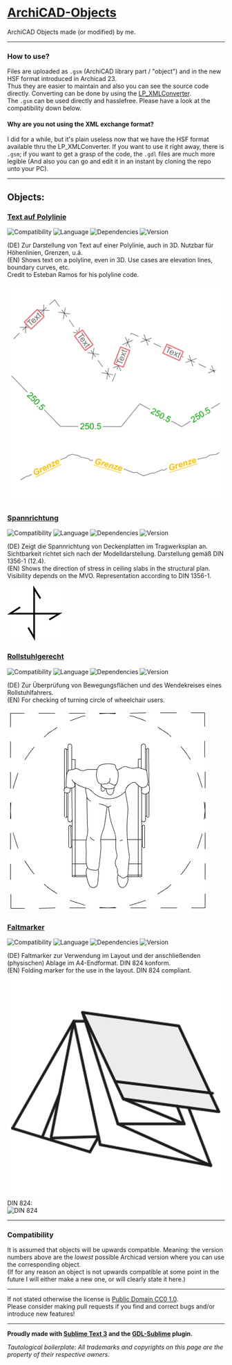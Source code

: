# [ArchiCAD-Objects](https://github.com/runxel/ArchiCAD-Objects)
ArchiCAD Objects made (or modified) by me.

---

### How to use?
Files are uploaded as `.gsm` (ArchiCAD library part / "object") and in the new HSF format introduced in Archicad 23.   
Thus they are easier to maintain and also you can see the source code directly. Converting can be done by using the [LP_XMLConverter](http://gdl.graphisoft.com/tips-and-tricks/how-to-use-the-lp_xmlconverter-tool/).  
The `.gsm` can be used directly and hasslefree. Please have a look at the compatibility down below.

#### Why are you not using the XML exchange format?
I did for a while, but it's plain useless now that we have the HSF format available thru the LP_XMLConverter. If you want to use it right away, there is `.gsm`; if you want to get a grasp of the code, the `.gdl` files are much more legible (And also you can go and edit it in an instant by cloning the repo unto your PC).


---

## Objects:

### [Text auf Polylinie](Objects/Text_auf_Polylinie)  
![Compatibility](https://img.shields.io/badge/compatibility-v20_build_6005_▲-lightgrey?style=flat-square)
![Language](https://img.shields.io/badge/language-GER-lightgrey?style=flat-square)
![Dependencies](https://img.shields.io/badge/dependencies-No-a9dfbf?style=flat-square) 
![Version](https://img.shields.io/badge/version-1.0-2980b9?style=flat-square)

(DE) Zur Darstellung von Text auf einer Polylinie, auch in 3D. Nutzbar für Höhenlinien, Grenzen, u.ä.  
(EN) Shows text on a polyline, even in 3D. Use cases are elevation lines, boundary curves, etc.  
Credit to Esteban Ramos for his polyline code.

![text on polyline](Objects/Text_auf_Polylinie/Text_auf_Polylinie/images/Picture_0.png)


### [Spannrichtung](Objects/Spannrichtung)  
![Compatibility](https://img.shields.io/badge/compatibility-v19_build_5005_▲-lightgrey?style=flat-square)
![Language](https://img.shields.io/badge/language-GER-lightgrey?style=flat-square)
![Dependencies](https://img.shields.io/badge/dependencies-"Resize__A__B__ZZYZX"_macro-ff7979?style=flat-square)
![Version](https://img.shields.io/badge/version-2.0-2980b9?style=flat-square)

(DE) Zeigt die Spannrichtung von Deckenplatten im Tragwerksplan an. Sichtbarkeit richtet sich nach der Modelldarstellung. Darstellung gemäß DIN 1356-1 (12.4).  
(EN) Shows the direction of stress in ceiling slabs in the structural plan. Visibility depends on the MVO. Representation according to DIN 1356-1.  

![span direction](Objects/Spannrichtung/Spannrichtung/images/Picture_0.png)


### [Rollstuhlgerecht](Objects/Rollstuhlgerecht)  
![Compatibility](https://img.shields.io/badge/compatibility-v22_▲-lightgrey?style=flat-square)
![Language](https://img.shields.io/badge/language-GER-lightgrey?style=flat-square)
![Dependencies](https://img.shields.io/badge/dependencies-No-a9dfbf?style=flat-square)
![Version](https://img.shields.io/badge/version-1.0-2980b9?style=flat-square)

(DE) Zur Überprüfung von Bewegungsflächen und des Wendekreises eines Rollstuhlfahrers.  
(EN) For checking of turning circle of wheelchair users.  

![turning circle](Objects/Rollstuhlgerecht/Rollstuhlgerecht/images/Picture_0.png)


### [Faltmarker](Objects/Faltmarker)  
![Compatibility](https://img.shields.io/badge/compatibility-v20_▲-lightgrey?style=flat-square)
![Language](https://img.shields.io/badge/language-GER-lightgrey?style=flat-square)
![Dependencies](https://img.shields.io/badge/dependencies-No-a9dfbf?style=flat-square)
![Version](https://img.shields.io/badge/version-1.2-2980b9?style=flat-square)

(DE) Faltmarker zur Verwendung im Layout und der anschließenden (physischen) Ablage im A4-Endformat. DIN 824 konform.  
(EN) Folding marker for the use in the layout. DIN 824 compliant.  

![Faltmarker](Objects/Faltmarker/Faltmarker/images/Picture_0.png)  
DIN 824:  
![DIN 824](https://i.imgur.com/G5TzGH7.png)


---

### Compatibility
It is assumed that objects will be upwards compatible. Meaning: the version numbers above are the _lowest_ possible Archicad version where you can use the corresponding object.  
(If for any reason an object is not upwards compatible at some point in the future I will either make a new one, or will clearly state it here.)

---

If not stated otherwise the license is [Public Domain CC0 1.0](https://creativecommons.org/publicdomain/zero/1.0/).  
Please consider making pull requests if you find and correct bugs and/or introduce new features!

---


**Proudly made with [Sublime Text 3](https://www.sublimetext.com/) and the [GDL-Sublime](https://github.com/runxel/GDL-sublime) plugin.**

_Tautological boilerplate: All trademarks and copyrights on this page are the property of their respective owners._
